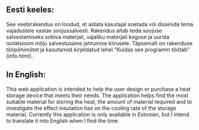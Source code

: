 ## Eesti keeles:
See veebirakendus on loodud, et aidata kasutajal soetada või disainida tema vajadustele vastav soojussalvesti. Rakendus aitab leida soojuse salvestamiseks sobiva materjali, vajaliku materjali koguse ja uurida isolatsiooni mõju salvestusaine jahtumise kiirusele. Täpsemalt on rakenduse tööpõhimõtet ja kasutamist kirjeldatud lehel "Kuidas see programm töötab" (info.html).

## In English:
This web application is intended to help the user design or purchase a heat storage device that meets their needs. The application helps find the most suitable material for storing the heat, the amount of material required and to investigate the effect insulation has on the cooling rate of the storage material. Currently this application is only available in Estonian, but I intend to translate it into English when I find the time.

